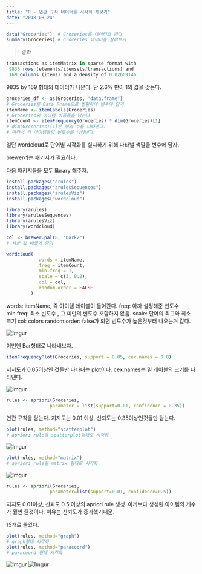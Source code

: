 ```yaml
---
title: "R - 연관 규칙 데이터를 시각화 해보기"
date: "2018-08-24"
---
```


```r
data("Groceries")  # Groceries를 데이터화 한다
summary(Groceries) # Groceries 데이터를 살펴보기

```

> 결과

```r
transactions as itemMatrix in sparse format with
 9835 rows (elements/itemsets/transactions) and
 169 columns (items) and a density of 0.02609146
```

9835 by 169 형태의 데이터가 나온다.
단 2.6% 만이 1의 값을 갖는다.

```r
groceries_df <- as(Groceries, "data.frame")
# Groceries를 Data Frame으로 변환하여 변수에 담기
itemName <- itemLabels(Groceries)
# Groceries의 아이템 이름들을 담는다.
itemCount <- itemFrequency(Groceries) * dim(Groceries)[1]
# dim(Groceries)[1]은 행의 수를 나타낸다.
# 따라서 각 아이템들의 빈도수를 나타낸다.
```

일단 wordcloud로 단어별 시각화를 실시하기 위해 나타낼 색깔을 변수에 담자.

brewer라는 패키지가 필요하다.

다음 패키지들을 모두 library 해주자.

```r
install.packages("arules")
install.packages("arulesSequences")
install.packages("arulesViz")
install.packages("wordcloud")

library(arules)
library(arulesSequences)
library(arulesViz)
library(wordcloud)
```

```r
col <- brewer.pal(8, "Dark2")
# 색상 값 배열에 담기

wordcloud(
			words = itemName,
			freq = itemCount,
            min.freq = 1,
            scale = c(3, 0.2),
            col = col,
            random.order = FALSE
         )
```

words: itemName, 즉 아이템 레이블이 들어간다.
freq: 아까 설정해준 빈도수
min.freq: 최소 빈도수 , 그 미만의 빈도수 포함하지 않음.
scale: 단어의 최고와 최소 크기
col: colors
random.order: false가 되면 빈도수가 높은것부터 나오는거 같다.

![Imgur](https://i.imgur.com/NJFyRIB.png)

이번엔 Bar형태로 나타내보자.

```r
itemFrequencyPlot(Groceries, support = 0.05, cex.names = 0.8)
```

지지도가 0.05이상인 것들만 나타내는 plot이다. cex.names는 밑 레이블의 크기를 나타낸다.

![Imgur](https://i.imgur.com/gshsl0c.png)

```r
rules <- apriori(Groceries,
				parameter = list(support=0.01, confidence = 0.35))
```

연관 규칙을 담는다. 지지도는 0.01 이상, 신뢰도는 0.35이상인것들만 담는다.

```r
plot(rules, method="scatterplot")
# apriori rule을 scatterplot형태로 시각화
```

![Imgur](https://i.imgur.com/O51heGu.png)

```r
plot(rules, method="matrix")
# apriori rule을 matrix 형태로 시각화
```

![Imgur](https://i.imgur.com/d9WrULk.png)

```r
rules <- apriori(Groceries,
				parameter=list(support=0.01, confidence=0.5))
```

지지도 0.01이상, 신뢰도 0.5 이상의 apriori rule 생성. 아까보다 생성된 아이템의 개수가 훨씬 줄것이다. 이유는 신뢰도가 증가했기때문.

15개로 줄었다.

```r
plot(rules, method="graph")
# graph형태 시각화
plot(rules, method="paracoord")
# paracoord 형태 시각화
```

![Imgur](https://i.imgur.com/2NcQKXR.png)
![Imgur](https://i.imgur.com/WsSCsVl.png)
